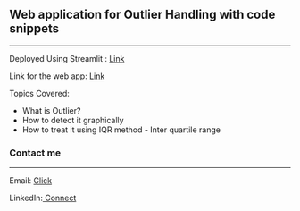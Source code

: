 ## Web application for Outlier Handling with code snippets
_______________________________________________________________________________________________

Deployed Using Streamlit : <a href = "https://streamlit.io/" > Link </a>

Link for the web app: <a href = "https://aniketnayak994-handling-outlier-web-app-about-me-ifxxaz.streamlit.app/Project" > Link </a>

Topics Covered: 
- What is Outlier?
- How to detect it graphically
- How to treat it using IQR method - Inter quartile range


### Contact me
________________________________________________________________________________________________

Email: <a href = "aniketnayak994@gmail.com">Click </a>

LinkedIn:<a href = "https://www.linkedin.com/in/aniket-nayak-b00881194/"> Connect </a>
